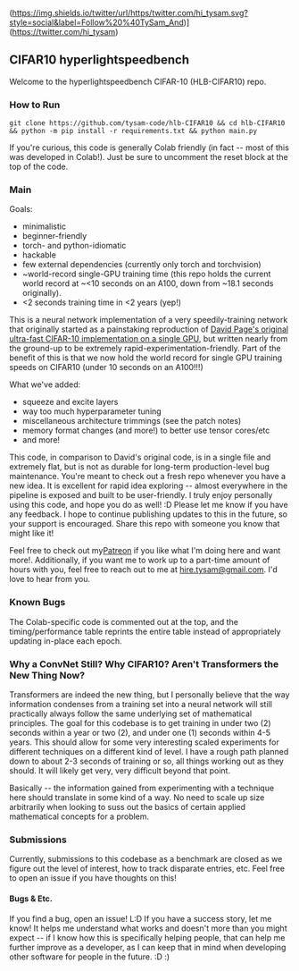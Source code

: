 (https://img.shields.io/twitter/url/https/twitter.com/hi_tysam.svg?style=social&label=Follow%20%40TySam_And)](https://twitter.com/hi_tysam)

## CIFAR10 hyperlightspeedbench
Welcome to the hyperlightspeedbench CIFAR-10 (HLB-CIFAR10) repo.

### How to Run


`git clone https://github.com/tysam-code/hlb-CIFAR10 && cd hlb-CIFAR10 && python -m pip install -r requirements.txt && python main.py`


If you're curious, this code is generally Colab friendly (in fact -- most of this was developed in Colab!). Just be sure to uncomment the reset block at the top of the code.


### Main

Goals: 

* minimalistic
* beginner-friendly
* torch- and python-idiomatic
* hackable 
* few external dependencies (currently only torch and torchvision)
* ~world-record single-GPU training time (this repo holds the current world record at ~<10 seconds on an A100, down from ~18.1 seconds originally). 
* <2 seconds training time in <2 years (yep!)

This is a neural network implementation of a very speedily-training network that originally started as a painstaking reproduction of [David Page's original ultra-fast CIFAR-10 implementation on a single GPU](https://myrtle.ai/learn/how-to-train-your-resnet/), but written nearly from the ground-up to be extremely rapid-experimentation-friendly. Part of the benefit of this is that we now hold the world record for single GPU training speeds on CIFAR10 (under 10 seconds on an A100!!!)

What we've added:
* squeeze and excite layers
* way too much hyperparameter tuning
* miscellaneous architecture trimmings (see the patch notes)
* memory format changes (and more!) to better use tensor cores/etc
* and more!

This code, in comparison to David's original code, is in a single file and extremely flat, but is not as durable for long-term production-level bug maintenance. You're meant to check out a fresh repo whenever you have a new idea. It is excellent for rapid idea exploring -- almost everywhere in the pipeline is exposed and built to be user-friendly. I truly enjoy personally using this code, and hope you do as well! :D Please let me know if you have any feedback. I hope to continue publishing updates to this in the future, so your support is encouraged. Share this repo with someone you know that might like it!

Feel free to check out my[Patreon](https://www.patreon.com/user/posts?u=83632131) if you like what I'm doing here and want more!. Additionally, if you want me to work up to a part-time amount of hours with you, feel free to reach out to me at hire.tysam@gmail.com. I'd love to hear from you.


### Known Bugs

The Colab-specific code is commented out at the top, and the timing/performance table reprints the entire table instead of appropriately updating in-place each epoch.

### Why a ConvNet Still? Why CIFAR10? Aren't Transformers the New Thing Now?


Transformers are indeed the new thing, but I personally believe that the way information condenses from a training set into a neural network will still practically always follow the same underlying set of mathematical principles. The goal for this codebase is to get training in under two (2) seconds within a year or two (2), and under one (1) seconds within 4-5 years. This should allow for some very interesting scaled experiments for different techniques on a different kind of level. I have a rough path planned down to about 2-3 seconds of training or so, all things working out as they should. It will likely get very, very difficult beyond that point.

Basically -- the information gained from experimenting with a technique here should translate in some kind of a way. No need to scale up size arbitrarily when looking to suss out the basics of certain applied mathematical concepts for a problem.


### Submissions

Currently, submissions to this codebase as a benchmark are closed as we figure out the level of interest, how to track disparate entries, etc. Feel free to open an issue if you have thoughts on this!

#### Bugs & Etc.

If you find a bug, open an issue! L:D If you have a success story, let me know! It helps me understand what works and doesn't more than you might expect -- if I know how this is specifically helping people, that can help me further improve as a developer, as I can keep that in mind when developing other software for people in the future. :D :)
